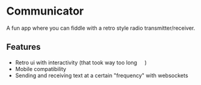 # Communicator

A fun app where you can fiddle with a retro style radio transmitter/receiver.

## Features
- Retro ui with interactivity (that took way too long <img src="https://emoji.slack-edge.com/T0266FRGM/heavysob/55bf09f6c9d93d08.png" width="16">)
- Mobile compatibility
- Sending and receiving text at a certain "frequency" with websockets